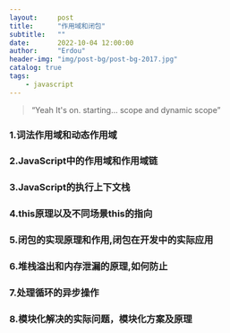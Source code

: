 ```yaml
---
layout:     post
title:      "作用域和闭包"
subtitle:   ""
date:       2022-10-04 12:00:00
author:     "Erdou"
header-img: "img/post-bg/post-bg-2017.jpg"
catalog: true
tags:
    - javascript
---
```


> “Yeah It's on. starting... scope and dynamic scope”

### 1.词法作用域和动态作用域

### 2.JavaScript中的作用域和作用域链

### 3.JavaScript的执行上下文栈

### 4.this原理以及不同场景this的指向

### 5.闭包的实现原理和作用,闭包在开发中的实际应用

### 6.堆栈溢出和内存泄漏的原理,如何防止

### 7.处理循环的异步操作

### 8.模块化解决的实际问题，模块化方案及原理
